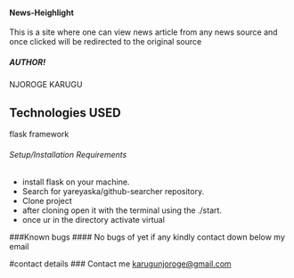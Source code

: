 #### News-Heighlight ####

This is a site  where one can view news article from any news source and once clicked will be redirected to the original source

##### AUTHOR! ############
NJOROGE KARUGU


## Technologies USED ######

flask framework

###### Setup/Installation Requirements #######
 
* install flask on your machine.
* Search for yareyaska/github-searcher repository.
* Clone project
* after cloning open it with the terminal using the ./start.
* once ur in the directory activate virtual


###Known bugs ####
No bugs of yet if any kindly contact down below my email


#contact details ###
Contact me karugunjoroge@gmail.com